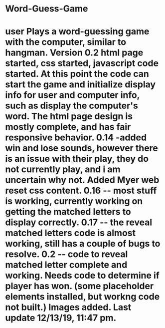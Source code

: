 # Word-Guess-Game
user Plays a word-guessing game with the computer, similar to hangman.
Version 0.2  html page started, css started, javascript code started. At this point the code can start the game and initialize display info for user and computer info, such as display the computer's word.
The html page design is mostly complete, and has fair responsive behavior.
0.14 -added win and lose sounds, however there is an issue with their play, they do not currently play, and i am uncertain why not.
Added Myer web reset css content.
0.16 -- most stuff is working, currently working on getting the matched letters to display correctly.
0.17 -- the reveal matched letters code is almost working, still has a couple of bugs to resolve.
0.2 -- code to reveal matched letter complete and working. Needs code to determine if player has won. (some placeholder elements installed, but workng code not built.)
Images added. Last update 12/13/19, 11:47 pm.
=======

